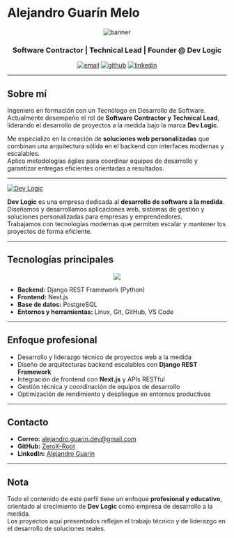 # Alejandro Guarín Melo

<p align="center">
  <img src="https://github.com/ZeroX-Root/ZeroX-Root/blob/main/bannerGit.png" alt="banner" />
</p>

<h3 align="center">Software Contractor | Technical Lead | Founder @ Dev Logic</h3>

<p align="center">
  <a href="mailto:alejandro.guarin.dev@gmail.com"><img src="https://img.shields.io/badge/Email-D14836?style=for-the-badge&logo=gmail&logoColor=white" alt="email"/></a>
  <a href="https://github.com/ZeroX-Root"><img src="https://img.shields.io/badge/GitHub-000000?style=for-the-badge&logo=github&logoColor=white" alt="github"/></a>
  <a href="https://www.linkedin.com/in/alejandro-guarin-melo/" target="_blank"><img src="https://img.shields.io/badge/LinkedIn-0A66C2?style=for-the-badge&logo=linkedin&logoColor=white" alt="linkedin"/></a>
</p>

---

## Sobre mí

Ingeniero en formación con un Tecnólogo en Desarrollo de Software.  
Actualmente desempeño el rol de **Software Contractor y Technical Lead**, liderando el desarrollo de proyectos a la medida bajo la marca **Dev Logic**.

Me especializo en la creación de **soluciones web personalizadas** que combinan una arquitectura sólida en el backend con interfaces modernas y escalables.  
Aplico metodologías ágiles para coordinar equipos de desarrollo y garantizar entregas eficientes orientadas a resultados.

---

[![Dev Logic](https://img.shields.io/badge/Dev%20Logic-Desarrollo%20de%20Software-blue?style=for-the-badge)](https://github.com/Dev-Logic-Desarrollo-de-software/Dev-Logic-Desarrollo-de-software)

**Dev Logic** es una empresa dedicada al **desarrollo de software a la medida**.  
Diseñamos y desarrollamos aplicaciones web, sistemas de gestión y soluciones personalizadas para empresas y emprendedores.  
Trabajamos con tecnologías modernas que permiten escalar y mantener los proyectos de forma eficiente.

---

## Tecnologías principales

<p align="center">
  <img src="https://skillicons.dev/icons?i=python,django,nextjs,postgres,git,github,linux,vscode&theme=dark" />
</p>

- **Backend:** Django REST Framework (Python)  
- **Frontend:** Next.js  
- **Base de datos:** PostgreSQL  
- **Entornos y herramientas:** Linux, Git, GitHub, VS Code  

---

## Enfoque profesional

- Desarrollo y liderazgo técnico de proyectos web a la medida  
- Diseño de arquitecturas backend escalables con **Django REST Framework**  
- Integración de frontend con **Next.js** y APIs RESTful  
- Gestión técnica y coordinación de equipos de desarrollo  
- Optimización de rendimiento y despliegue en entornos productivos  

---

## Contacto

- **Correo:** [alejandro.guarin.dev@gmail.com](mailto:alejandro.guarin.dev@gmail.com)  
- **GitHub:** [ZeroX-Root](https://github.com/ZeroX-Root)  
- **LinkedIn:** [Alejandro Guarín](https://www.linkedin.com/in/alejandro-guarin-melo/)  

---

## Nota

Todo el contenido de este perfil tiene un enfoque **profesional y educativo**, orientado al crecimiento de **Dev Logic** como empresa de desarrollo a la medida.  
Los proyectos aquí presentados reflejan el trabajo técnico y de liderazgo en el desarrollo de soluciones reales.
